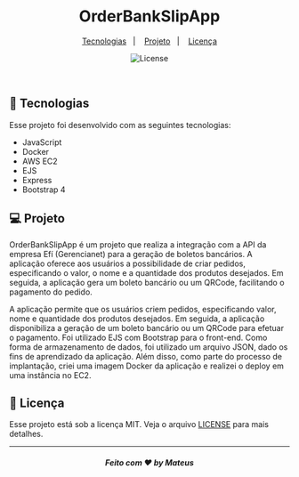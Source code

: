 <h1 align="center">
 OrderBankSlipApp
</h1>

<p align="center">
  <a href="#-tecnologias">Tecnologias</a>&nbsp;&nbsp;&nbsp;|&nbsp;&nbsp;&nbsp;
  <a href="#-projeto">Projeto</a>&nbsp;&nbsp;&nbsp;|&nbsp;&nbsp;&nbsp;
  <a href="#memo-licença">Licença</a>
</p>

<p align="center">
  <img alt="License" src="https://img.shields.io/static/v1?label=license&message=MIT&color=49AA26&labelColor=000000">
</p>
<br>

## 🚀 Tecnologias

Esse projeto foi desenvolvido com as seguintes tecnologias:

- JavaScript
- Docker
- AWS EC2
- EJS
- Express
- Bootstrap 4

## 💻 Projeto

OrderBankSlipApp é um projeto que realiza a integração com a API da empresa Efí (Gerencianet) para a geração de boletos bancários. A aplicação oferece aos usuários a possibilidade de criar pedidos, especificando o valor, o nome e a quantidade dos produtos desejados. Em seguida, a aplicação gera um boleto bancário ou um QRCode, facilitando o pagamento do pedido.

A aplicação permite que os usuários criem pedidos, especificando valor, nome e quantidade dos produtos desejados. Em seguida, a aplicação disponibiliza a geração de um boleto bancário ou um QRCode para efetuar o pagamento. Foi utilizado EJS com Bootstrap para o front-end. Como forma de armazenamento de dados, foi utilizado um arquivo JSON, dado os fins de aprendizado da aplicação. Além disso, como parte do processo de implantação, criei uma imagem Docker da aplicação e realizei o deploy em uma instância no EC2.

## :memo: Licença

Esse projeto está sob a licença MIT. Veja o arquivo [LICENSE](/LICENSE) para mais detalhes.

---

<h5 align="center">
 Feito com ♥ by Mateus
</h5>
